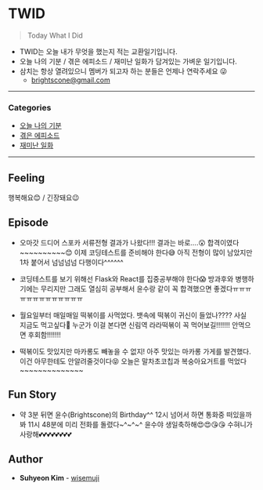 # TWID

> Today What I Did

- TWID는 오늘 내가 무엇을 했는지 적는 교환일기입니다.
- 오늘 나의 기분 / 겪은 에피소드 / 재미난 일화가 담겨있는 가벼운 일기입니다.
- 삼치는 항상 열려있으니 멤버가 되고자 하는 분들은 언제나 연락주세요 😜
  - brightscone@gmail.com

---

### Categories

* [오늘 나의 기분](#feeling)
* [겪은 에피소드](#episode)
* [재미난 일화](#fun-story)

---

## Feeling

행복해요😊 / 긴장돼요😉

## Episode

- 오마갓 드디어 스포카 서류전형 결과가 나왔다!!! 결과는 바로....😮 합격이였다~~~~~~~~~~😊 이제 코딩테스트를 준비해야 한다😅 아직 전형이 많이 남았지만 1차 붙어서 넘넘넘넘 다행이다^^^^^^

- 코딩테스트를 보기 위해선 Flask와 React를 집중공부해야 한다😱 방과후와 병행하기에는 무리지만 그래도 열심히 공부해서 윤수랑 같이 꼭 합격했으면 좋겠다ㅠㅠㅠㅠㅠㅠㅠㅠㅠㅠㅠㅠㅠ

- 월요일부터 매일매일 떡볶이를 사먹었다. 뱃속에 떡볶이 귀신이 들었나???? 사실 지금도 먹고싶다🤤 누군가 이걸 본다면 신림역 라라떡볶이 꼭 먹어보길!!!!!!! 안먹으면 후회함!!!!!!!

- 떡볶이도 맛있지만 마카롱도 빼놓을 수 없지! 아주 맛있는 마카롱 가게를 발견했다. 이건 아무한테도 안알려줄것이다😝 오늘은 말차초코칩과 복숭아요거트를 먹었다~~~~~~~~~~~~~~

## Fun Story

- 약 3분 뒤면 윤수(Brightscone)의 Birthday^^ 12시 넘어서 하면 통화중 떠있을까봐 11시 48분에 미리 전화를 돌렸다~^~^~^ 윤수야 생일축하해😍😍😘😘 수혀니가 사랑해💕💕💕💕💕💕💕💕

## Author

* **Suhyeon Kim** - [wisemuji](https://github.com/wisemuji)